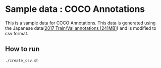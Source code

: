 # Sample data : COCO Annotations

This is a sample data for COCO Annotations. This data is generated using the Japanese data([2017 Train/Val annotations [241MB]](http://images.cocodataset.org/annotations/annotations_trainval2017.zip)) and is modified to csv format.

## How to run

```
./create_csv.sh
```

